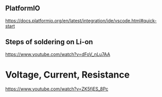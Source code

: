 ## PlatformIO 
https://docs.platformio.org/en/latest/integration/ide/vscode.html#quick-start

## Steps of soldering on Li-on 
https://www.youtube.com/watch?v=dFoV_nLu7AA

# Voltage, Current, Resistance
https://www.youtube.com/watch?v=ZK5fjES_8Pc
